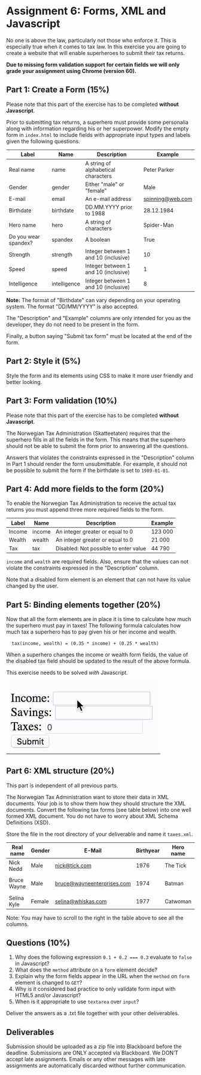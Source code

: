# Assignment 6: Forms, XML and Javascript

No one is above the law, particularly not those who enforce it. This is especially true when it comes to tax law. In this exercise you are going to create a website that will enable superheroes to submit their tax returns.

**Due to missing form validation support for certain fields we will only grade your assignment using Chrome (version 60).**

## Part 1: Create a Form (15%)

Please note that this part of the exercise has to be completed **without Javascript**.

Prior to submitting tax returns, a superhero must provide some personalia along with information regarding his or her superpower. Modify the empty form in `index.html` to include fields with appropriate input types and labels given the following questions.

| Label                  | Name         | Description                          | Example          |
|------------------------|--------------|--------------------------------------|------------------|
| Real name              | name         | A string of alphabetical characters  | Peter Parker     |
| Gender                 | gender       | Either "male" or "female"            | Male             |
| E-mail                 | email        | An e-mail address                    | spinning@web.com |
| Birthdate              | birthdate    | DD.MM.YYYY prior to 1988             | 28.12.1984       |
| Hero name              | hero         | A string of characters               | Spider-Man       |
| Do you wear spandex?   | spandex      | A boolean                            | True             |
| Strength               | strength     | Integer between 1 and 10 (inclusive) | 10               |
| Speed                  | speed        | Integer between 1 and 10 (inclusive) | 1                |
| Intelligence           | intelligence | Integer between 1 and 10 (inclusive) | 8                |

**Note:** The format of "Birthdate" can vary depending on your operating system.
The format "DD/MM/YYYY" is also accepted.

The "Description" and "Example" columns are only intended for you as the developer, they do not need to be present in the form.

Finally, a button saying "Submit tax form" must be located at the end of the form.

## Part 2: Style it (5%)

Style the form and its elements using CSS to make it more user friendly and better looking.

## Part 3: Form validation (10%)

Please note that this part of the exercise has to be completed **without Javascript**.

The Norwegian Tax Administration (Skatteetaten) requires that the superhero fills in all the fields in the form. This means that the superhero should not be able to submit the form prior to answering all the questions.

Answers that violates the constraints expressed in the "Description" column in Part 1 should render the form unsubmittable. For example, it should not be possible to submit the form if the birthdate is set to `1989-01-01`.

## Part 4: Add more fields to the form (20%)

To enable the Norwegian Tax Administration to receive the actual tax returns you must append three more required fields to the form.

| Label          | Name         | Description                           | Example          |
|----------------|--------------|---------------------------------------|------------------|
| Income         | income       | An integer greater or equal to 0      | 123 000          |
| Wealth         | wealth       | An integer greater or equal to 0      |  21 000          |
| Tax            | tax          | Disabled: Not possible to enter value |  44 790          |

`income` and `wealth` are required fields. Also, ensure that the values can not violate the constraints expressed in the "Description" column.

Note that a disabled form element is an element that can not have its value changed by the user.

## Part 5: Binding elements together (20%)

Now that all the form elements are in place it is time to calculate how much the superhero must pay in taxes! The following formula calculates how much tax a superhero has to pay given his or her income and wealth.

```
  tax(income, wealth) = (0.35 * income) + (0.25 * wealth)
```

When a superhero changes the income or wealth form fields, the value of the disabled tax field should be updated to the result of the above formula.

This exercise needs to be solved *with* Javascript.

![Calculate tax](images/calculate-tax.gif)

## Part 6: XML structure (20%)

This part is independent of all previous parts.

The Norwegian Tax Administration want to store their data in XML documents. Your job is to show them how they should structure the XML documents. Convert the following tax forms (see table below) into one well formed XML document. You do not have to worry about XML Schema Definitions (XSD).

Store the file in the root directory of your deliverable and name it `taxes.xml`.

| Real name   | Gender | E-Mail                     | Birthyear | Hero name | Spandex | Strength | Speed | Intelligence | Wealth     | Income    | Tax
|-------------|--------|----------------------------|-----------|-----------|---------|----------|-------|--------------|----------- |-----------|-----
| Nick Nedd   | Male   | nick@tick.com              | 1976      | The Tick  | Yes     | 9        | 7     | 5            | 0          | 90 287    | 29 794
| Bruce Wayne | Male   | bruce@wayneenterprises.com | 1974      | Batman    | No      | 7        | 4     | 9            | 50 144 501 | 3 343 891 | 11 132 384
| Selina Kyle | Female | selina@whiskas.com         | 1977      | Catwoman  | Yes     | 6        | 6     | 9            | 2 987 323  | 0         | 597 464

Note: You may have to scroll to the right in the table above to see all the columns.

## Questions (10%)
1. Why does the following expression `0.1 + 0.2 === 0.3` evaluate to `false` in Javascript?
2. What does the `method` attribute on a `form` element decide?
3. Explain why the form fields appear in the URL when the `method` on `form` element is changed to `GET`?
4. Why is it considered bad practice to only validate form input with HTML5 and/or Javascript?
5. When is it appropriate to use `textarea` over `input`?

Deliver the answers as a .txt file together with your other deliverables.

## Deliverables
Submission should be uploaded as a zip file into Blackboard before the deadline. Submissions are ONLY accepted via Blackboard. We DON’T accept late assignments. Emails or any other messages with late assignments are automatically discarded without further communication.
